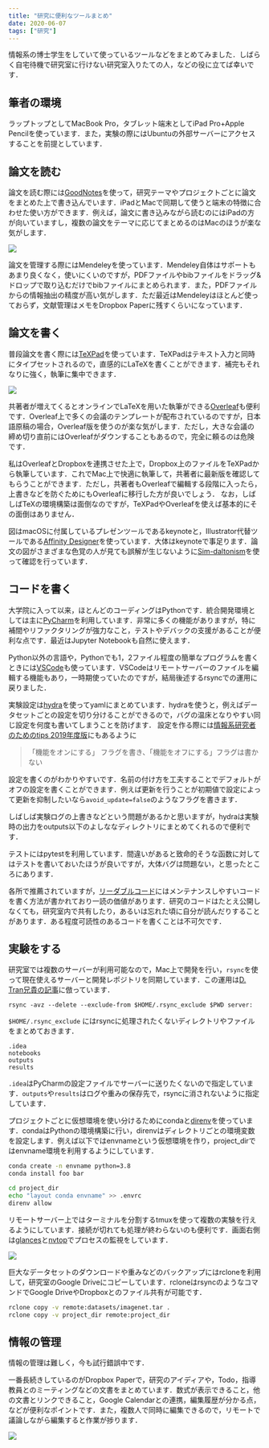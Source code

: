 ```yaml
---
title: "研究に便利なツールまとめ"
date: 2020-06-07
tags: ["研究"]
---
```


情報系の博士学生をしていて使っているツールなどをまとめてみました．しばらく自宅待機で研究室に行けない研究室入りたての人，などの役に立てば幸いです．

## 筆者の環境

ラップトップとしてMacBook Pro，タブレット端末としてiPad Pro+Apple Pencilを使っています．また，実験の際にはUbuntuの外部サーバーにアクセスすることを前提としています．

## 論文を読む

論文を読む際には[GoodNotes](https://www.goodnotes.com/)を使って，研究テーマやプロジェクトごとに論文をまとめた上で書き込んでいます．iPadとMacで同期して使うと端末の特徴に合わせた使い方ができます．例えば，論文に書き込みながら読むのにはiPadの方が向いていますし，複数の論文をテーマに応じてまとめるのはMacのほうが楽な気がします．

![](ipad.png)

論文を管理する際にはMendeleyを使っています．Mendeley自体はサポートもあまり良くなく，使いにくいのですが，PDFファイルやbibファイルをドラッグ&ドロップで取り込むだけでbibファイルにまとめられます．また，PDFファイルからの情報抽出の精度が高い気がします．ただ最近はMendeleyはほとんど使っておらず，文献管理はメモをDropbox Paperに残すくらいになっています．

## 論文を書く

普段論文を書く際には[TeXPad](https://www.texpad.com/)を使っています．TeXPadはテキスト入力と同時にタイプセットされるので，直感的にLaTeXを書くことができます．補完もそれなりに強く，執筆に集中できます．

![](texpad.gif)

共著者が増えてくるとオンラインでLaTeXを用いた執筆ができる[Overleaf](http://overleaf.com/)も便利です．Overleaf上で多くの会議のテンプレートが配布されているのですが，日本語原稿の場合，Overleaf版を使うのが楽な気がします．ただし，大きな会議の締め切り直前にはOverleafがダウンすることもあるので，完全に頼るのは危険です．

私はOverleafとDropboxを連携させた上で，Dropbox上のファイルをTeXPadから執筆しています．これでMac上で快適に執筆して，共著者に最新版を確認してもらうことができます．ただし，共著者もOverleafで編輯する段階に入ったら，上書きなどを防ぐためにもOverleafに移行した方が良いでしょう． なお，しばしばTeXの環境構築は面倒なのですが，TeXPadやOverleafを使えば基本的にその面倒はありません．

図はmacOSに付属しているプレゼンツールであるkeynoteと，Illustrator代替ツールである[Affinity Designer](https://affinity.serif.com/ja-jp/designer/)を使っています．大体はkeynoteで事足ります．論文の図がさまざまな色覚の人が見ても誤解が生じないように[Sim-daltonism](https://itunes.apple.com/jp/app/sim-daltonism/id693112260?mt=12)を使って確認を行っています．

## コードを書く

大学院に入って以来，ほとんどのコーディングはPythonです．統合開発環境としては主に[PyCharm](https://www.jetbrains.com/ja-jp/pycharm/)を利用しています．非常に多くの機能がありますが，特に補間やリファクタリングが強力なこと，テストやデバックの支援があることが便利な点です．最近はJupyter Notebookも自然に使えます．

Python以外の言語や，Pythonでも1，2ファイル程度の簡単なプログラムを書くときには[VSCode](https://azure.microsoft.com/ja-jp/products/visual-studio-code/)も使っています．VSCodeはリモートサーバーのファイルを編輯する機能もあり，一時期使っていたのですが，結局後述するrsyncでの運用に戻りました．

実験設定は[hydra](https://hydra.cc/)を使ってyamlにまとめています．hydraを使うと，例えばデータセットごとの設定を切り分けることができるので，バグの温床となりやすい同じ設定を何度も書いてしまうことを防げます． 設定を作る際には[情報系研究者のためのtips 2019年度版](https://qiita.com/guicho271828/items/3664aec81f6cc7e8f179)にもあるように

> 「機能をオンにする」 フラグを書き、「機能をオフにする」フラグは書かない

設定を書くのがわかりやすいです．名前の付け方を工夫することでデフォルトがオフの設定を書くことができます．例えば更新を行うことが初期値で設定によって更新を抑制したいなら`avoid_update=false`のようなフラグを書きます．

しばしば実験ログの上書きなどという問題があるかと思いますが，hydraは実験時の出力をoutputs以下のよしななディレクトリにまとめてくれるので便利です．

テストにはpytestを利用しています．間違いがあると致命的そうな函数に対してはテストを書いておいたほうが良いですが，大体バグは問題ない，と思ったところにあります．

各所で推薦されていますが，[リーダブルコード](https://amzn.to/3cJOxxU)にはメンテナンスしやすいコードを書く方法が書かれており一読の価値があります．研究のコードはたとえ公開しなくても，研究室内で共有したり，あるいは忘れた頃に自分が読んだりすることがあります．ある程度可読性のあるコードを書くことは不可欠です．

## 実験をする

研究室では複数のサーバーが利用可能なので，Mac上で開発を行い，`rsync`を使って現在使えるサーバーと開発レポジトリを同期しています．この運用は[D. Tran兄貴の記事](http://dustintran.com/blog/a-research-to-engineering-workflow)に倣っています．

```text 
rsync -avz --delete --exclude-from $HOME/.rsync_exclude $PWD server:
```

`$HOME/.rsync_exclude` にはrsyncに処理されたくないディレクトリやファイルをまとめておきます．

```text
.idea
notebooks
outputs
results
```

`.idea`はPyCharmの設定ファイルでサーバーに送りたくないので指定しています．`outputs`や`results`はログや重みの保存先で，rsyncに消されないように指定しています．

プロジェクトごとに仮想環境を使い分けるためにcondaと[direnv](https://github.com/direnv/direnv)を使っています．condaはPythonの環境構築に行い，direnvはディレクトリごとの環境変数を設定します．例えば以下ではenvnameという仮想環境を作り，project_dirではenvname環境を利用するようにしています．

```bash
conda create -n envname python=3.8
conda install foo bar

cd project_dir
echo "layout conda envname" >> .envrc
direnv allow
```

リモートサーバー上ではターミナルを分割するtmuxを使って複数の実験を行えるようにしています．接続が切れても処理が終わらないのも便利です．画面右側は[glances](https://github.com/nicolargo/glances)と[nvtop](https://github.com/Syllo/nvtop)でプロセスの監視をしています．

![](terminal.png)

巨大なデータセットのダウンロードや重みなどのバックアップにはrcloneを利用して，研究室のGoogle Driveにコピーしています．rcloneはrsyncのようなコマンドでGoogle DriveやDropboxとのファイル共有が可能です．

```bash
rclone copy -v remote:datasets/imagenet.tar .
rclone copy -v project_dir remote:project_dir
```

## 情報の管理

情報の管理は難しく，今も試行錯誤中です．

一番長続きしているのがDropbox Paperで，研究のアイディアや，Todo，指導教員とのミーティングなどの文書をまとめています．数式が表示できること，他の文書とリンクできること，Google Calendarとの連携，編集履歴が分かる点，などが便利なポイントです．また，複数人で同時に編集できるので，リモートで議論しながら編集すると作業が捗ります．

![](dropbox_paper.png)